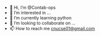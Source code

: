 - 👋 Hi, I’m @Contab-ops
- 👀 I’m interested in ...
- 🌱 I’m currently learning python
- 💞️ I’m looking to collaborate on ...
- 📫 How to reach me cnucse01@gmail.com

<!---
Contab-ops/Contab-ops is a ✨ special ✨ repository because its `README.md` (this file) appears on your GitHub profile.
You can click the Preview link to take a look at your changes.
--->
